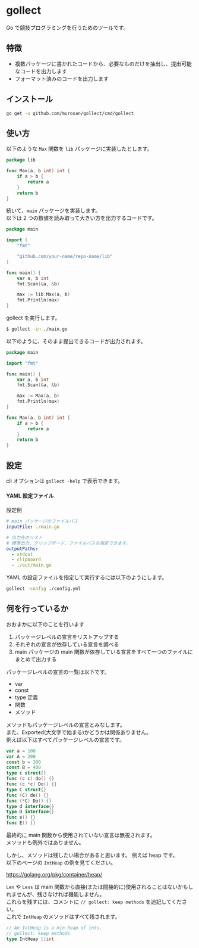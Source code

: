 # gollect

Go で競技プログラミングを行うためのツールです。

## 特徴

- 複数パッケージに書かれたコードから、必要なものだけを抽出し、提出可能なコードを出力します
- フォーマット済みのコードを出力します

## インストール

```sh
go get -u github.com/murosan/gollect/cmd/gollect
```

## 使い方

以下のような `Max` 関数を `lib` パッケージに実装したとします。

```go
package lib

func Max(a, b int) int {
	if a > b {
		return a
	}
	return b
}
```

続いて、`main` パッケージを実装します。  
以下は 2 つの数値を読み取って大きい方を出力するコードです。

```go
package main

import (
	"fmt"

	"github.com/your-name/repo-name/lib"
)

func main() {
	var a, b int
	fmt.Scan(&a, &b)

	max := lib.Max(a, b)
	fmt.Println(max)
}
```

gollect を実行します。

```sh
$ gollect -in ./main.go
```

以下のように、そのまま提出できるコードが出力されます。

```go
package main

import "fmt"

func main() {
	var a, b int
	fmt.Scan(&a, &b)

	max := Max(a, b)
	fmt.Println(max)
}

func Max(a, b int) int {
	if a > b {
		return a
	}
	return b
}
```

## 設定

cli オプションは `gollect -help` で表示できます。

#### YAML 設定ファイル

設定例

```yml
# main パッケージのファイルパス
inputFile: ./main.go

# 出力先のリスト
# 標準出力、クリップボード、ファイルパスを指定できます。
outputPaths:
  - stdout
  - clipboard
  - ./out/main.go
```

YAML の設定ファイルを指定して実行するには以下のようにします。

```sh
gollect -config ./config.yml
```

## 何を行っているか

おおまかに以下のことを行います

1. パッケージレベルの宣言をリストアップする
2. それぞれの宣言が依存している宣言を調べる
3. main パッケージの main 関数が依存している宣言をすべて一つのファイルにまとめて出力する

パッケージレベルの宣言の一覧は以下です。

- var
- const
- type 定義
- 関数
- メソッド

メソッドもパッケージレベルの宣言とみなします。  
また、Exported(大文字で始まる)かどうかは関係ありません。  
例えば以下はすべてパッケージレベルの宣言です。

```go
var a = 100
var A = 200
const b = 300
const B = 400
type c struct{}
func (c c) do() {}
func (c *c) Do() {}
type C struct{}
func (C) do() {}
func (*C) Do() {}
type d interface{}
type D interface{}
func e() {}
func E() {}
```

最終的に main 関数から使用されていない宣言は無視されます。  
メソッドも例外ではありません。

しかし、メソッドは残したい場合があると思います。
例えば heap です。  
以下のページの `IntHeap` の例を見てください。

https://golang.org/pkg/container/heap/

`Len` や `Less` は main 関数から直接(または間接的に)使用されることはないかもしれませんが、残さなければ機能しません。  
これらを残すには、コメントに `// gollect: keep methods` を追記してください。  
これで `IntHeap` のメソッドはすべて残されます。

```go
// An IntHeap is a min-heap of ints.
// gollect: keep methods
type IntHeap []int
```

